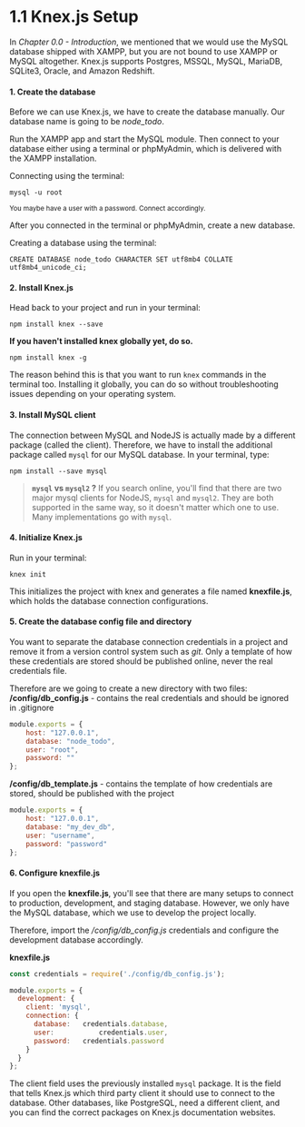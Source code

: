 # 1.1 Knex.js Setup
In *Chapter 0.0 - Introduction*, we mentioned that we would use the MySQL database shipped with XAMPP, but you are not bound to use XAMPP or MySQL altogether.
Knex.js supports Postgres, MSSQL, MySQL, MariaDB, SQLite3, Oracle, and Amazon Redshift.

#### 1. Create the database
Before we can use Knex.js, we have to create the database manually. Our database name is going to be *node_todo*.

Run the XAMPP app and start the MySQL module.
Then connect to your database either using a terminal or phpMyAdmin, which is delivered with the XAMPP installation.

Connecting using the terminal:
```shell
mysql -u root
```
<sup>You maybe have a user with a password. Connect accordingly.</sup>

After you connected in the terminal or phpMyAdmin, create a new database.

Creating a database using the terminal:
```shell
CREATE DATABASE node_todo CHARACTER SET utf8mb4 COLLATE utf8mb4_unicode_ci;
```

#### 2. Install Knex.js
Head back to your project and run in your terminal:
```shell
npm install knex --save
```
**If you haven't installed knex globally yet, do so.**
```shell
npm install knex -g
```
The reason behind this is that you want to run `knex` commands in the terminal too. Installing it globally, you can do so without troubleshooting issues depending on your operating system.

#### 3. Install MySQL client
The connection between MySQL and NodeJS is actually made by a different package (called the client).
Therefore, we have to install the additional package called `mysql` for our MySQL database.
In your terminal, type:
```shell
npm install --save mysql
```

> **`mysql` vs `mysql2` ?**
> If you search online, you'll find that there are two major mysql clients for NodeJS, `mysql` and `mysql2`. They are both supported in the same way, so it doesn't matter which one to use. Many implementations go with `mysql`.

#### 4. Initialize Knex.js
Run in your terminal:

```shell
knex init
```
This initializes the project with knex and generates a file named **knexfile.js**, which holds the database connection configurations.


#### 5. Create the database config file and directory
You want to separate the database connection credentials in a project and remove it from a version control system such as *git*. Only a template of how these credentials are stored should be published online, never the real credentials file.

Therefore are we going to create a new directory with two files:
**/config/db_config.js** - contains the real credentials and should be ignored in .gitignore
```js
module.exports = {
    host: "127.0.0.1",
    database: "node_todo",
    user: "root",
    password: ""
};
```

**/config/db_template.js** - contains the template of how credentials are stored, should be published with the project
```js
module.exports = {
    host: "127.0.0.1",
    database: "my_dev_db",
    user: "username",
    password: "password"
};
```

#### 6. Configure knexfile.js
If you open the **knexfile.js**, you'll see that there are many setups to connect to production, development, and staging database.
However, we only have the MySQL database, which we use to develop the project locally.

Therefore, import the */config/db_config.js* credentials and configure the development database accordingly.

**knexfile.js**
```js
const credentials = require('./config/db_config.js');

module.exports = {
  development: {
    client: 'mysql',
    connection: {
      database:   credentials.database,
      user:           credentials.user,
      password:   credentials.password
    }
  }
};
```
The client field uses the previously installed `mysql` package. It is the field that tells Knex.js which third party client it should use to connect to the database. Other databases, like PostgreSQL, need a different client, and you can find the correct packages on Knex.js documentation websites.